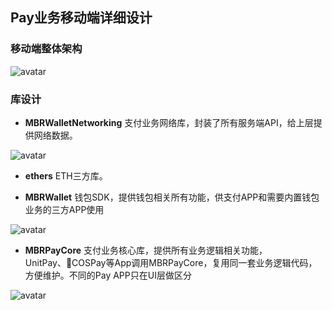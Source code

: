 ## Pay业务移动端详细设计

### 移动端整体架构

![avatar](https://raw.githubusercontent.com/cqmbr/MBRDocument/master/docs/MBRPayApp/Pay%E7%BB%84%E4%BB%B6%E7%BB%93%E6%9E%84%E5%9B%BE.png)

### 库设计

-  **MBRWalletNetworking**
支付业务网络库，封装了所有服务端API，给上层提供网络数据。

![avatar](https://raw.githubusercontent.com/cqmbr/MBRDocument/master/docs/MBRPayApp/MBRWalletNetworking%E7%B1%BB%E5%9B%BE.png)

-  **ethers**
ETH三方库。

-  **MBRWallet**
钱包SDK，提供钱包相关所有功能，供支付APP和需要内置钱包业务的三方APP使用

![avatar](https://raw.githubusercontent.com/cqmbr/MBRDocument/master/docs/MBRPayApp/MBRWallet%E7%B1%BB%E5%9B%BE.jpeg)

-  **MBRPayCore**
支付业务核心库，提供所有业务逻辑相关功能，UnitPay、COSPay等App调用MBRPayCore，复用同一套业务逻辑代码，方便维护。不同的Pay APP只在UI层做区分

![avatar](https://raw.githubusercontent.com/cqmbr/MBRDocument/master/docs/MBRPayApp/Pay%20App%E7%BC%96%E7%A0%81%E8%A7%84%E8%8C%83.png)


